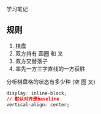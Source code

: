学习笔记

## 规则

1. 棋盘
2. 双方持有 圆圈 和 叉
3. 双方交替落子
4. 率先一方三字直线的一方获胜

分析棋盘格的状态有多少种 (空 圈 叉)

```css
display: inline-block;
// 默认对齐是baseline
vertical-align: center;
```
